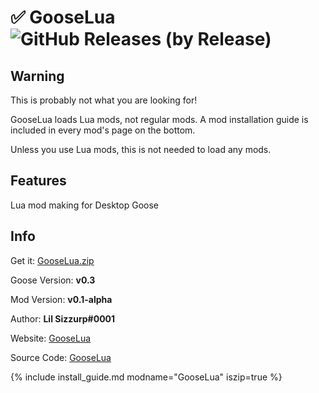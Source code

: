 # ✅ GooseLua ![GitHub Releases (by Release)](https://img.shields.io/github/downloads/lilsizzurp/gooselua/v0.1-alpha/total?logo=github)

## Warning
This is probably not what you are looking for!

GooseLua loads Lua mods, not regular mods. A mod installation guide is included in every mod's page
on the bottom.

Unless you use Lua mods, this is not needed to load any mods.

## Features

Lua mod making for Desktop Goose

## Info

Get it: [GooseLua.zip](https://github.com/LilSizzurp/GooseLua/releases/download/v0.1-alpha/GooseLua.zip)

Goose Version: **v0.3**

Mod Version: **v0.1-alpha**

Author: **Lil Sizzurp#0001**

Website: [GooseLua](https://gooselua.my.to/)

Source Code: [GooseLua](https://github.com/LilSizzurp/GooseLua/)

{% include install_guide.md modname="GooseLua" iszip=true %}
